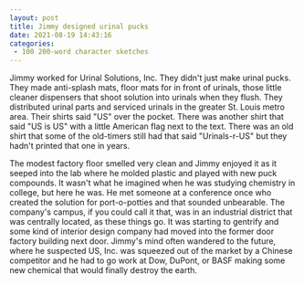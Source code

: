 ```yaml
---
layout: post
title: Jimmy designed urinal pucks
date: 2021-08-19 14:43:16
categories:
 - 100 200-word character sketches
---
```


Jimmy worked for Urinal Solutions, Inc. They didn't just make urinal pucks. They made anti-splash mats, floor mats for in front of urinals, those little cleaner dispensers that shoot solution into urinals when they flush. They distributed urinal parts and serviced urinals in the greater St. Louis metro area. Their shirts said "US" over the pocket. There was another shirt that said "US is US" with a little American flag next to the text. There was an old shirt that some of the old-timers still had that said "Urinals-r-US" but they hadn't printed that one in years.

The modest factory floor smelled very clean and Jimmy enjoyed it as it seeped into the lab where he molded plastic and played with new puck compounds. It wasn't what he imagined when he was studying chemistry in college, but here he was. He met someone at a conference once who created the solution for port-o-potties and that sounded unbearable. The company's campus, if you could call it that, was in an industrial district that was centrally located, as these things go. It was starting to gentrify and some kind of interior design company had moved into the former door factory building next door. Jimmy's mind often wandered to the future, where he suspected US, Inc. was squeezed out of the market by a Chinese competitor and he had to go work at Dow, DuPont, or BASF making some new chemical that would finally destroy the earth.&nbsp;
